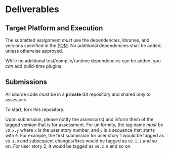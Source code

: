 # Deliverables

## Target Platform and Execution

The submitted assignment *must* use the dependencies, libraries, and versions specified in the [POM](../../../pom.xml). No additional dependencies shall be added, unless otherwise approved.

While no additional test/compile/runtime dependencies can be added, you *can* add build-time plugins.

## Submissions

All source code *must* be in a **private** Git repository and shared only to assessors.

To start, fork this repository.

Upon submission, please notify the assessor(s) and inform them of the tagged version that is for assessment. For uniformity, the tag name *must* be `v0.x.y` where `x` is the user story number, and `y` is a sequence that starts with `0`. For example, the first submission for user story 1 would be tagged as `v0.1.0` and subsequent changes/fixes would be tagged as `v0.1.1` and so on. For user story 2, it would be tagged as `v0.2.0` and so on.

